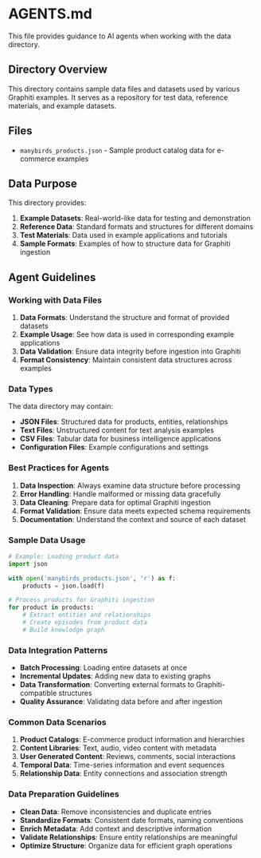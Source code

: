 # AGENTS.md

This file provides guidance to AI agents when working with the data directory.

## Directory Overview

This directory contains sample data files and datasets used by various Graphiti examples. It serves as a repository for test data, reference materials, and example datasets.

## Files

- `manybirds_products.json` - Sample product catalog data for e-commerce examples

## Data Purpose

This directory provides:

1. **Example Datasets**: Real-world-like data for testing and demonstration
2. **Reference Data**: Standard formats and structures for different domains
3. **Test Materials**: Data used in example applications and tutorials
4. **Sample Formats**: Examples of how to structure data for Graphiti ingestion

## Agent Guidelines

### Working with Data Files

1. **Data Formats**: Understand the structure and format of provided datasets
2. **Example Usage**: See how data is used in corresponding example applications
3. **Data Validation**: Ensure data integrity before ingestion into Graphiti
4. **Format Consistency**: Maintain consistent data structures across examples

### Data Types

The data directory may contain:

- **JSON Files**: Structured data for products, entities, relationships
- **Text Files**: Unstructured content for text analysis examples
- **CSV Files**: Tabular data for business intelligence applications
- **Configuration Files**: Example configurations and settings

### Best Practices for Agents

1. **Data Inspection**: Always examine data structure before processing
2. **Error Handling**: Handle malformed or missing data gracefully
3. **Data Cleaning**: Prepare data for optimal Graphiti ingestion
4. **Format Validation**: Ensure data meets expected schema requirements
5. **Documentation**: Understand the context and source of each dataset

### Sample Data Usage

```python
# Example: Loading product data
import json

with open('manybirds_products.json', 'r') as f:
    products = json.load(f)

# Process products for Graphiti ingestion
for product in products:
    # Extract entities and relationships
    # Create episodes from product data
    # Build knowledge graph
```

### Data Integration Patterns

- **Batch Processing**: Loading entire datasets at once
- **Incremental Updates**: Adding new data to existing graphs
- **Data Transformation**: Converting external formats to Graphiti-compatible structures
- **Quality Assurance**: Validating data before and after ingestion

### Common Data Scenarios

1. **Product Catalogs**: E-commerce product information and hierarchies
2. **Content Libraries**: Text, audio, video content with metadata
3. **User Generated Content**: Reviews, comments, social interactions
4. **Temporal Data**: Time-series information and event sequences
5. **Relationship Data**: Entity connections and association strength

### Data Preparation Guidelines

- **Clean Data**: Remove inconsistencies and duplicate entries
- **Standardize Formats**: Consistent date formats, naming conventions
- **Enrich Metadata**: Add context and descriptive information
- **Validate Relationships**: Ensure entity relationships are meaningful
- **Optimize Structure**: Organize data for efficient graph operations